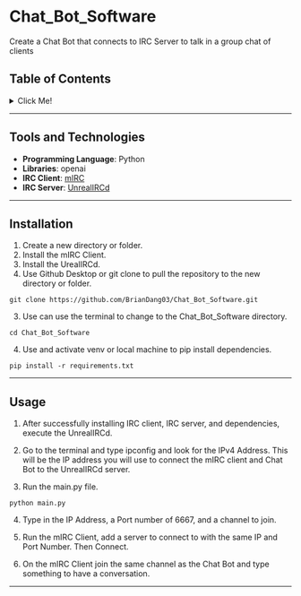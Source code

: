 # Chat_Bot_Software

Create a Chat Bot that connects to IRC Server to talk in a group chat of clients 

## Table of Contents
<details>
  <summary>Click Me!</summary>
  
- [Overview](#overview)
- [Tools and Technologies](#tools-and-technologies)
- [Installation](#installation)
- [Usage](#usage)
- [Acknowledgments](#acknowledgments)

</details>

---

## Tools and Technologies
- **Programming Language**: Python
- **Libraries**: openai
- **IRC Client**: [mIRC](https://www.mirc.com/)
- **IRC Server**: [UnrealIRCd](https://www.unrealircd.org/download/6.0) 

---

## Installation
1. Create a new directory or folder.
2. Install the mIRC Client.
3. Install the UrealIRCd.
4. Use Github Desktop or git clone to pull the repository to the new directory or folder.
```
git clone https://github.com/BrianDang03/Chat_Bot_Software.git
```
3. Use can use the terminal to change to the Chat_Bot_Software directory. 
```
cd Chat_Bot_Software
```  
4. Use and activate venv or local machine to pip install dependencies.
```
pip install -r requirements.txt
```
---

## Usage

1. After successfully installing IRC client, IRC server, and dependencies, execute the UnrealIRCd.

2. Go to the terminal and type ipconfig and look for the IPv4 Address. This will be the IP address you will use to connect the mIRC client and Chat Bot to the UnrealIRCd server. 

3.  Run the main.py file.
```
python main.py
```

4. Type in the IP Address, a Port number of 6667, and a channel to join.

5. Run the mIRC Client, add a server to connect to with the same IP and Port Number. Then Connect.

6. On the mIRC Client join the same channel as the Chat Bot and type something to have a conversation.     

---

